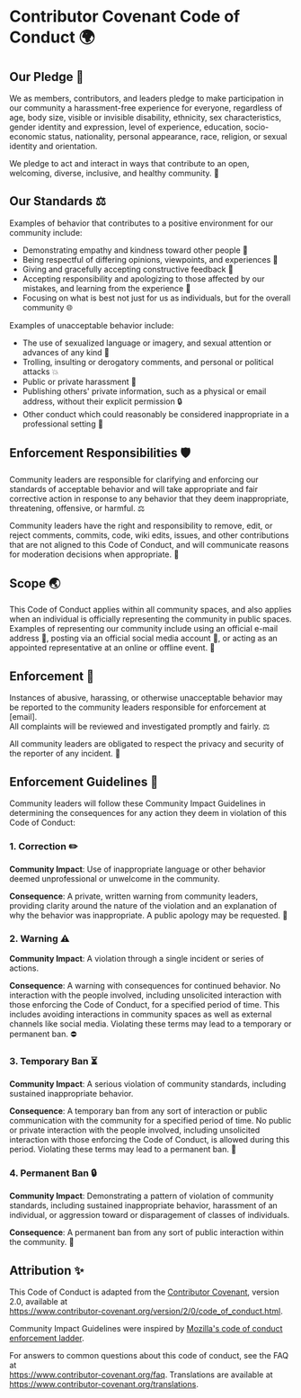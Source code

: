 # Contributor Covenant Code of Conduct 🌍

## Our Pledge 🤝

We as members, contributors, and leaders pledge to make participation in our community a harassment-free experience for everyone, regardless of age, body size, visible or invisible disability, ethnicity, sex characteristics, gender identity and expression, level of experience, education, socio-economic status, nationality, personal appearance, race, religion, or sexual identity and orientation.

We pledge to act and interact in ways that contribute to an open, welcoming, diverse, inclusive, and healthy community. 🌱

## Our Standards ⚖️

Examples of behavior that contributes to a positive environment for our community include:

* Demonstrating empathy and kindness toward other people 🤗
* Being respectful of differing opinions, viewpoints, and experiences 🧠
* Giving and gracefully accepting constructive feedback 🔄
* Accepting responsibility and apologizing to those affected by our mistakes, and learning from the experience 📝
* Focusing on what is best not just for us as individuals, but for the overall community 🌐

Examples of unacceptable behavior include:

* The use of sexualized language or imagery, and sexual attention or advances of any kind 🚫
* Trolling, insulting or derogatory comments, and personal or political attacks 💥
* Public or private harassment 🚷
* Publishing others' private information, such as a physical or email address, without their explicit permission 🔒
* Other conduct which could reasonably be considered inappropriate in a professional setting 🏢

## Enforcement Responsibilities 🛡️

Community leaders are responsible for clarifying and enforcing our standards of acceptable behavior and will take appropriate and fair corrective action in response to any behavior that they deem inappropriate, threatening, offensive, or harmful. ⚖️

Community leaders have the right and responsibility to remove, edit, or reject comments, commits, code, wiki edits, issues, and other contributions that are not aligned to this Code of Conduct, and will communicate reasons for moderation decisions when appropriate. 💬

## Scope 🌏

This Code of Conduct applies within all community spaces, and also applies when an individual is officially representing the community in public spaces. Examples of representing our community include using an official e-mail address 📧, posting via an official social media account 📱, or acting as an appointed representative at an online or offline event. 🎤

## Enforcement 🔨

Instances of abusive, harassing, or otherwise unacceptable behavior may be reported to the community leaders responsible for enforcement at [email].  
All complaints will be reviewed and investigated promptly and fairly. ⚖️

All community leaders are obligated to respect the privacy and security of the reporter of any incident. 🔐

## Enforcement Guidelines 📏

Community leaders will follow these Community Impact Guidelines in determining the consequences for any action they deem in violation of this Code of Conduct:

### 1. Correction ✏️

**Community Impact**: Use of inappropriate language or other behavior deemed unprofessional or unwelcome in the community.  

**Consequence**: A private, written warning from community leaders, providing clarity around the nature of the violation and an explanation of why the behavior was inappropriate. A public apology may be requested. 📩

### 2. Warning ⚠️

**Community Impact**: A violation through a single incident or series of actions.  

**Consequence**: A warning with consequences for continued behavior. No interaction with the people involved, including unsolicited interaction with those enforcing the Code of Conduct, for a specified period of time. This includes avoiding interactions in community spaces as well as external channels like social media. Violating these terms may lead to a temporary or permanent ban. ⛔

### 3. Temporary Ban ⏳

**Community Impact**: A serious violation of community standards, including sustained inappropriate behavior.  

**Consequence**: A temporary ban from any sort of interaction or public communication with the community for a specified period of time. No public or private interaction with the people involved, including unsolicited interaction with those enforcing the Code of Conduct, is allowed during this period. Violating these terms may lead to a permanent ban. 🚫

### 4. Permanent Ban 🔒

**Community Impact**: Demonstrating a pattern of violation of community standards, including sustained inappropriate behavior, harassment of an individual, or aggression toward or disparagement of classes of individuals.  

**Consequence**: A permanent ban from any sort of public interaction within the community. 🚷

## Attribution ✨

This Code of Conduct is adapted from the [Contributor Covenant][homepage], version 2.0, available at  
https://www.contributor-covenant.org/version/2/0/code_of_conduct.html.  

Community Impact Guidelines were inspired by [Mozilla's code of conduct enforcement ladder](https://github.com/mozilla/diversity).

[homepage]: https://www.contributor-covenant.org

For answers to common questions about this code of conduct, see the FAQ at  
https://www.contributor-covenant.org/faq. Translations are available at  
https://www.contributor-covenant.org/translations.
